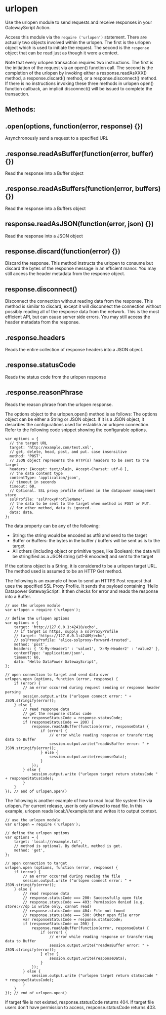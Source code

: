 # urlopen 

Use the urlopen module to send requests and receive responses in your GatewayScript Action.

Access this module via the `require ('urlopen')` statement. There are actually two objects
involved within the urlopen. The first is the urlopen object which is used to initiate the
request. The second is the `response` object that can be read just as though it were a context.

Note that every urlopen transaction requires two instructions. The first is the initiation of
the request via an open() function call. The second is the completion of the urlopen by invoking
either a response.readAsXXX() method, a response.discard() method, or a response.disconnect()
method. If there is no instructions invoking these three methods in urlopen open() function callback,
an implicit disconnect() will be issued to complete the transaction.

## Methods:

## .open(options, function(error, response) {}) 

Asynchronously send a request to a specified URL

## .response.readAsBuffer(function(error, buffer) {})

Read the response into a Buffer object

## .response.readAsBuffers(function(error, buffers) {})

Read the response into a Buffers object

## response.readAsJSON(function(error, json) {})

Read the response into a JSON object

## response.discard(function(error) {})

Discard the response. This method instructs the urlopen to consume but discard the bytes of the response message in an efficient manor. You may still access the header metadata from the response object.

## response.disconnect()

Disconnect the connection without reading data from the response. This method is similar to discard, except it will disconnect the connection without possibly reading all of the response data from the network. This is the most efficient API, but can cause server side errors. You may still access the header metadata from the response.

## .response.headers

Reads the entire collection of response headers into a JSON object.

## .response.statusCode 

Reads the status code from the urlopen response

## .response.reasonPhrase 

Reads the reason phrase from the urlopen response.

The options object to the urlopen.open() method is as follows:
The options object can be either a String or JSON object. If it is a JSON object, it describes
the configurations used for establish an urlopen connection. Refer to the following code snippet
showing the configurable options.
 
    var options = {
      // the target URL
      target: 'http://example.com/test.xml',  
      // get, delete, head, post, and put. case insensitive
      method: 'POST',
      // JSON object represents the HTTP(s) headers to be sent to the target
      headers: {Accept: text/plain, Accept-Charset: utf-8 }, 
      // the data content type
      contentType: 'application/json', 
      // timeout in seconds
      timeout: 60, 
      // Optional. SSL proxy profile defined in the datapower management store
      sslProfile: 'sslProxyProfileName', 
      // the data to be sent to the target when method is POST or PUT.
      // for other method, data is ignored.
      data: data, 
    };

The data property can be any of the following:
* String: the string would be encoded as utf8 and send to the target
* Buffer or Buffers: the bytes in the buffer / buffers will be sent as is to the target
* All others (including object or primitive types, like Boolean): the data will be stringified
  as a JSON string (utf-8 encoded) and sent to the target

If the options object is a String, it is considered to be a urlopen target URL. The method used is
assumed to be an HTTP Get method.

The following is an example of how to send an HTTPS Post request that uses the specified SSL Proxy
Profile. It sends the payload containing 'Hello Datapower GatewayScript'. It then checks for error
and reads the response into a Buffer.

    // use the urlopen module
    var urlopen = require ('urlopen');

    // define the urlopen options
    var options = {
        target: 'http://127.0.0.1:42410/echo',
        // if target is https, supply a sslProxyProfile
        // target: 'https://127.0.0.1:42409/echo',
        // sslProxyProfile: 'alice-sslproxy-forward-trusted',
        method: 'post',
        headers: { 'X-My-Header1' : 'value1', 'X-My-Header2' : 'value2' },
        contentType: 'application/json',
        timeout: 60,
        data: "Hello DataPower GatewayScript",
    };

    // open connection to target and send data over
    urlopen.open (options, function (error, response) {
        if (error) {
            // an error occurred during request sending or response header parsing
            session.output.write ("urlopen connect error: " + JSON.stringify(error));
        } else {
            // read response data
            // get the response status code
            var responseStatusCode = response.statusCode;
            if (responseStatusCode == 200) {
                response.readAsBuffer(function(error, responseData) {
                    if (error) {
                        // error while reading response or transferring data to Buffer
                        session.output.write("readAsBuffer error: " + JSON.stringify(error));
                    } else {
                        session.output.write(responseData);
                    } 
                });
            } else {
                session.output.write ("urlopen target return statusCode " + responseStatusCode);
            }
        }
    }); // end of urlopen.open()

The following is another example of how to read local file system file via urlopen. For current release,
user is only allowed to read file. In this example, urlopen reads local:///example.txt and writes it to
output context.

    // use the urlopen module
    var urlopen = require ('urlopen');

    // define the urlopen options
    var options = {
        target: 'local:///example.txt',
        // method is optional. By default, method is get.
        method: 'get',
    };

    // open connection to target
    urlopen.open (options, function (error, response) {
        if (error) {
            // an error occurred during reading the file
            session.output.write ("urlopen connect error: " + JSON.stringify(error));
        } else {
            // read response data
            // response.statusCode === 200: Successfully open file
            // response.statusCode === 403: Permission denied (e.g. store:///dp is write only, cannot read)
            // response.statusCode === 404: File not found
            // response.statusCode === 500: Other open file error
            var responseStatusCode = response.statusCode;
            if (responseStatusCode == 200) {
                response.readAsBuffer(function(error, responseData) {
                    if (error) {
                        // error while reading response or transferring data to Buffer
                        session.output.write("readAsBuffer error: " + JSON.stringify(error));
                    } else {
                        session.output.write(responseData);
                    } 
                });
            } else {
                session.output.write ("urlopen target return statusCode " + responseStatusCode);
            }
        }
    }); // end of urlopen.open()

If target file is not existed, response.statusCode returns 404. If target file users don't have permission 
to access, response.statusCode returns 403.
